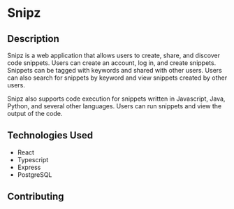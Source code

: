 # Snipz

## Description
Snipz is a web application that allows users to create, share, and discover code snippets. Users can create an account, log in, and create snippets. Snippets can be tagged with keywords and shared with other users. Users can also search for snippets by keyword and view snippets created by other users.

Snipz also supports code execution for snippets written in Javascript, Java, Python, and several other languages. Users can run snippets and view the output of the code.

## Technologies Used
* React
* Typescript
* Express
* PostgreSQL

## Contributing

